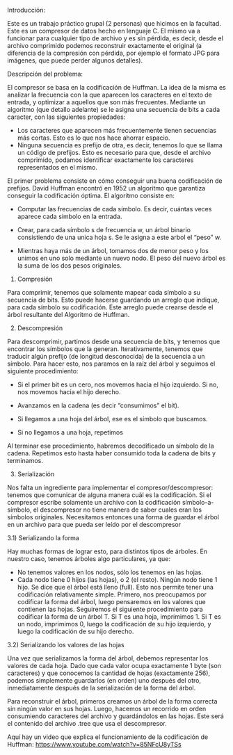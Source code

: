 Introducción:

Este es un trabajo práctico grupal (2 personas) que hicimos en la facultad.
Este es un compresor de datos hecho en lenguaje C. 
El mismo va a funcionar para cualquier tipo de archivo y es sin pérdida, es decir, 
desde el archivo comprimido podemos reconstruir exactamente el original 
(a diferencia de la compresión con pérdida, por ejemplo el formato JPG para imágenes, que puede perder algunos detalles).


Descripción del problema:

El compresor se basa en la codificación de Huffman. La idea de la misma es analizar la frecuencia con
la que aparecen los caracteres en el texto de entrada, y optimizar a aquellos que son más frecuentes.
Mediante un algoritmo (que detallo adelante) se le asigna una secuencia de bits a cada caracter, con
las siguientes propiedades:
- Los caracteres que aparecen más frecuentemente tienen secuencias más cortas. Esto es lo que nos
hace ahorrar espacio.
- Ninguna secuencia es prefijo de otra, es decir, tenemos lo que se llama un código de prefijos. Esto
es necesario para que, desde el archivo comprimido, podamos identificar exactamente los caracteres
representados en el mismo.

El primer problema consiste en cómo conseguir una buena codificación de prefijos.
David Huffman encontró en 1952 un algoritmo que garantiza conseguir la codificación óptima. 
El algoritmo consiste en:

- Computar las frecuencias de cada símbolo. Es decir, cuántas veces aparece cada símbolo en la
entrada.

- Crear, para cada símbolo s de frecuencia w, un árbol binario consistiendo de una unica hoja s. Se
le asigna a este arbol el “peso” w.

- Mientras haya más de un árbol, tomamos dos de menor peso y los unimos en uno solo mediante un
nuevo nodo. El peso del nuevo árbol es la suma de los dos pesos originales.



1) Compresión

Para comprimir, tenemos que solamente mapear cada símbolo a su secuencia de bits. Esto puede hacerse
guardando un arreglo que indique, para cada símbolo su codificación. Este arreglo puede crearse desde el
árbol resultante del Algoritmo de Huffman.

2) Descompresión

Para descomprimir, partimos desde una secuencia de bits, y tenemos que encontrar los símbolos que la
generan. Iterativamente, tenemos que traducir algún prefijo (de longitud desconocida) de la secuencia a
un símbolo. Para hacer esto, nos paramos en la raíz del árbol y seguimos el siguiente procedimiento:

- Si el primer bit es un cero, nos movemos hacia el hijo izquierdo. Si no, nos movemos hacia el hijo
derecho.

- Avanzamos en la cadena (es decir “consumimos” el bit).

- Si llegamos a una hoja del árbol, ese es el símbolo que buscamos.

- Si no llegamos a una hoja, repetimos

Al terminar ese procedimiento, habremos decodificado un símbolo de la cadena. Repetimos esto hasta
haber consumido toda la cadena de bits y terminamos.

3) Serialización

Nos falta un ingrediente para implementar el compresor/descompresor: tenemos que comunicar de alguna
manera cuál es la codificación. Si el compresor escribe solamente un archivo con la codificación símbolo-a-símbolo,
el descompresor no tiene manera de saber cuales eran los símbolos originales.
Necesitamos entonces una forma de guardar el árbol en un archivo para que pueda ser leído por el
descompresor

3.1) Serializando la forma

Hay muchas formas de lograr esto, para distintos tipos de árboles. En nuestro caso, tenemos árboles algo
particulares, ya que:
- No tenemos valores en los nodos, sólo los tenemos en las hojas.
- Cada nodo tiene 0 hijos (las hojas), o 2 (el resto). Ningún nodo tiene 1 hijo. 
  Se dice que el árbol está lleno (full).
Esto nos permite tener una codificación relativamente simple. Primero, nos preocupamos por codificar
la forma del árbol, luego pensaremos en los valores que contienen las hojas. Seguiremos el siguiente
procedimiento para codificar la forma de un árbol T.
Si T es una hoja, imprimimos 1.
Si T es un nodo, imprimimos 0, luego la codificación de su hijo izquierdo, y luego la codificación de
su hijo derecho.

3.2) Serializando los valores de las hojas

Una vez que serializamos la forma del árbol, debemos representar los valores de cada hoja. Dado que
cada valor ocupa exactamente 1 byte (son caracteres) y que conocemos la cantidad de hojas (exactamente
256), podemos simplemente guardarlos (en orden) uno después del otro, inmediatamente después de la
serialización de la forma del árbol.

Para reconstruir el árbol, primeros creamos un árbol de la forma correcta sin ningún valor en sus hojas.
Luego, hacemos un recorrido en orden consumiendo caracteres del archivo y guardándolos en las hojas.
Este será el contenido del archivo .tree que usa el descompresor.


Aquí hay un video que explica el funcionamiento de la codificación de Huffman: https://www.youtube.com/watch?v=85NFcU8yTSs
